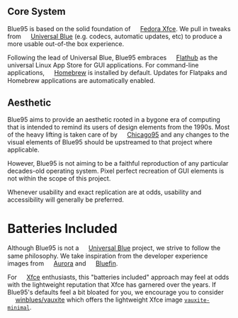 ## Core System

Blue95 is based on the solid foundation of <img src="../img/emblems/fedora.png" style="height: 1em; vertical-align: middle;">  [Fedora Xfce](https://fedoraproject.org/spins/xfce).
We pull in tweaks from <img src="../img/emblems/ublue-os.png" style="height: 1em; vertical-align: middle;"> [Universal Blue](https://github.com/ublue-os) (e.g. codecs, automatic updates, etc) to produce a more usable out-of-the box experience.

Following the lead of Universal Blue, Blue95 embraces <img src="../img/emblems/flathub.png" style="height: 1em; vertical-align: middle;"> [Flathub](https://flathub.org) as the universal Linux App Store for GUI applications.
For command-line applications, <img src="../img/emblems/homebrew.png" style="height: 1em; vertical-align: middle;"> [Homebrew](https://brew.sh) is installed by default. Updates for Flatpaks and Homebrew applications are automatically enabled.

## Aesthetic

Blue95 aims to provide an aesthetic rooted in a bygone era of computing that is intended to remind its users of design elements from the 1990s. Most of the heavy lifting is taken care of by <img src="../img/emblems/chicago95.png" style="height: 1em; vertical-align: middle;"> [Chicago95](https://github.com/grassmunk/Chicago95) and any changes to the visual elements of Blue95 should be upstreamed to that project where applicable.

However, Blue95 is not aiming to be a faithful reproduction of any particular decades-old operating system. Pixel perfect recreation of GUI elements is not within the scope of this project.

Whenever usability and exact replication are at odds, usability and accessibility will generally be preferred.

# Batteries Included

Although Blue95 is not a <img src="../img/emblems/ublue-os.png" style="height: 1em; vertical-align: middle;"> [Universal Blue](https://github.com/ublue-os) project,
we strive to follow the same philosophy. We take inspiration from the developer experience images from <img src="../img/emblems/aurora.svg" style="height: 1em; vertical-align: middle;"> [Aurora](https://getaurora.dev) and <img src="../img/emblems/bluefin.png" style="height: 1em; vertical-align: middle;"> [Bluefin](https://projectbluefin.io).

For <img src="../img/emblems/xfce.png" style="height: 1em; vertical-align: middle;"> [Xfce](https://www.xfce.org) enthusiasts, this "batteries included" approach may feel at odds with the lightweight reputation that Xfce has garnered over the years.
If Blue95's defaults feel a bit bloated for you, we encourage you to consider <img src="../img/emblems/winblues.png" style="height: 1em; vertical-align: middle;"> [winblues/vauxite](https://github.com/winblues/vauxite) which offers the lightweight Xfce image [`vauxite-minimal`](https://github.com/winblues/vauxite/pkgs/container/vauxite-minimal).
